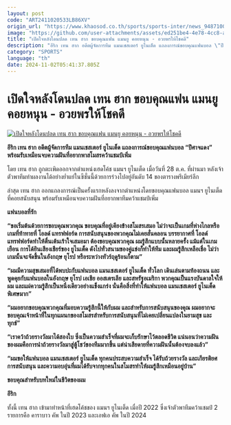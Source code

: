 ```yaml
---
layout: post
code: "ART2411020533LB86XV"
origin_url: "https://www.khaosod.co.th/sports/sports-inter/news_9487100"
image: "https://github.com/user-attachments/assets/ed251be4-4e78-4cc8-ad81-0fbb290e60e3"
title: "เปิดใจหลังโดนปลด เทน ฮาก ขอบคุณแฟน แมนยู คอยหนุน - อวยพรให้โชคดี"
description: "อีริก เทน ฮาก อดีตผู้จัดการทีม แมนเชสเตอร์ ยูไนเต็ด แถลงการณ์ขอบคุณแฟนบอล \"ปีศาจแดง\" พร้อมรับเหมือนจบความฝันที่อยากพาสโมสรคว้าแชมป์เพิ่ม"
category: "SPORTS"
language: "th"
date: 2024-11-02T05:41:37.805Z
---
```


# เปิดใจหลังโดนปลด เทน ฮาก ขอบคุณแฟน แมนยู คอยหนุน - อวยพรให้โชคดี

[![เปิดใจหลังโดนปลด เทน ฮาก ขอบคุณแฟน แมนยู คอยหนุน - อวยพรให้โชคดี](https://www.khaosod.co.th/wpapp/uploads/2024/11/ten-hag-sack-8854.jpg "เปิดใจหลังโดนปลด เทน ฮาก ขอบคุณแฟน แมนยู คอยหนุน - อวยพรให้โชคดี")](https://www.khaosod.co.th/wpapp/uploads/2024/11/ten-hag-sack-8854.jpg)

**อีริก เทน ฮาก อดีตผู้จัดการทีม แมนเชสเตอร์ ยูไนเต็ด แถลงการณ์ขอบคุณแฟนบอล “ปีศาจแดง” พร้อมรับเหมือนจบความฝันที่อยากพาสโมสรคว้าแชมป์เพิ่ม**

โดย เทน ฮาก ถูกตะเพิดออกจากตำแหน่งเฮดโค้ช แมนฯ ยูไนเต็ด เมื่อวันที่ 28 ต.ค. ที่ผ่านมา หลังเจ้าตัวพาทีมทำผลงานได้อย่างย่ำแย่ในซีซั่นนี้ด้วยการร่วงไปอยู่อันดับ 14 ของตารางพรีเมียร์ลีก

ล่าสุด เทน ฮาก ออกแถลงการณ์เป็นครั้งแรกหลังลงจากตำแหน่งโดยขอบคุณแฟนบอล แมนฯ ยูไนเต็ด ที่คอยสนับสนุน พร้อมรับเหมือนจบความฝันที่อยากพาทีมคว้าแชมป์เพิ่ม

**แฟนบอลที่รัก**

**“ขอเริ่มต้นด้วยการขอบคุณพวกคุณ ขอบคุณที่อยู่เคียงข้างสโมสรเสมอ ไม่ว่าจะเป็นเกมที่ห่างไกลหรือเกมที่ท้าทายที่ โอลด์ แทรฟฟอร์ด การสนับสนุนของพวกคุณไม่เคยสั่นคลอน บรรยากาศที่ โอลด์ แทรฟฟอร์ดทำให้ตื่นเต้นเร้าใจเสมอมา ต้องขอบคุณพวกคุณ ผมรู้สึกแบบนั้นหลายครั้ง แม้แต่ในเกมเยือน การได้ยินเสียงเชียร์ของ ยูไนเต็ด ดังไปทั่วสนามของคู่แข่งก็ทำให้ทีม และผมรู้สึกเหลือเชื่อ ไม่ว่าเกมนั้นจะจัดขึ้นในอังกฤษ ยุโรป หรือระหว่างทัวร์ฤดูร้อนก็ตาม”**

**“ผมมีความสุขเสมอที่ได้พบปะกับแฟนบอล แมนเชสเตอร์ ยูไนเต็ด ทั่วโลก เดินเล่นตามท้องถนน และพูดคุยกับแฟนบอลในอังกฤษ ยุโรป เอเชีย ออสเตรเลีย และสหรัฐอเมริกา พวกคุณเป็นแรงบันดาลใจให้ผม และแผ่ความรู้สึกเป็นหนึ่งเดียวอย่างแข็งแกร่ง นั่นคือสิ่งที่ทำให้แฟนบอล แมนเชสเตอร์ ยูไนเต็ด พิเศษมาก”**

**“ผมอยากขอบคุณพวกคุณที่มอบความรู้สึกนี้ให้กับผม และสำหรับการสนับสนุนของคุณ ผมอยากจะขอบคุณเจ้าหน้าที่ในทุกแผนกของสโมสรสำหรับการสนับสนุนที่ไม่เคยเปลี่ยนแปลงในยามสุข และทุกข์”**

**“เราคว้าถ้วยรางวัลมาได้สองใบ ซึ่งเป็นความสำเร็จที่ผมจะเก็บรักษาไว้ตลอดชีวิต แน่นอนว่าความฝันของผมคือการนำถ้วยรางวัลมาสู่ตู้โชว์ของทีมมากขึ้น แต่น่าเสียดายที่ความฝันนั้นต้องจบลงแล้ว”**

**“ผมขอให้แฟนบอล แมนเชสเตอร์ ยูไนเต็ด ทุกคนประสบความสำเร็จ ได้รับถ้วยรางวัล และเกียรติยศ การสนับสนุน และความอบอุ่นที่ผมได้รับจากทุกคนในสโมสรทำให้ผมรู้สึกเหมือนอยู่บ้าน”**

**ขอบคุณสำหรับบทใหม่ในชีวิตของผม**

**อีริก**

ทั้งนี้ เทน ฮาก เข้ามาทำหน้าที่เฮดโค้ชของ แมนฯ ยูไนเต็ด เมื่อปี 2022 ซึ่งเจ้าตัวพาทีมคว้าแชมป์ 2 รายการคือ คาราบาว คัพ ในปี 2023 และเอฟเอ คัพ ในปี 2024